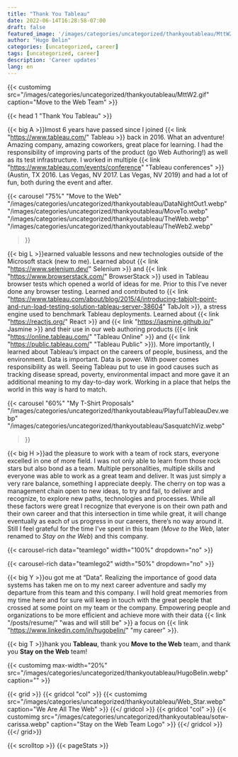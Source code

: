 ```yaml
---
title: "Thank You Tableau"
date: 2022-06-14T16:28:58-07:00
draft: false
featured_image: '/images/categories/uncategorized/thankyoutableau/MttW2.gif'
author: "Hugo Belin"
categories: [uncategorized, career]
tags: [uncategorized, career]
description: 'Career updates'
lang: en
---
```


{{< customimg 
src="/images/categories/uncategorized/thankyoutableau/MttW2.gif"
caption="Move to the Web Team" >}}

{{< head 1 "Thank You Tableau" >}}

{{< big A >}}lmost 6 years have passed since I joined {{< link "https://www.tableau.com/" Tableau >}} 
back in 2016. What an adventure! Amazing company, amazing coworkers, great place for learning. I had the 
responsibility of improving parts of the product (go Web Authoring!) as well as its test infrastructure. 
I worked in multiple {{< link "https://www.tableau.com/events/conference" "Tableau conferences" >}} 
(Austin, TX 2016. Las Vegas, NV 2017. Las Vegas, NV 2019) and had a lot of fun, both during the event and
after.

{{< carousel "75%"
"Move to the Web"
"/images/categories/uncategorized/thankyoutableau/DataNightOut1.webp"
"/images/categories/uncategorized/thankyoutableau/MoveTo.webp"
"/images/categories/uncategorized/thankyoutableau/TheWeb.webp"
"/images/categories/uncategorized/thankyoutableau/TheWeb2.webp"
>}}

{{< big L >}}earned valuable lessons and new technologies outside of the Microsoft stack (new to me). 
Learned about {{< link "https://www.selenium.dev/" Selenium >}} and 
{{< link "https://www.browserstack.com/" BrowserStack >}} used in Tableau browser tests which opened a 
world of ideas for me. Prior to this I’ve never done any browser testing. Learned and contributed to 
{{< link 
  "https://www.tableau.com/about/blog/2015/4/introducing-tabjolt-point-and-run-load-testing-solution-tableau-server-38604"
  TabJolt >}}, a stress engine used to benchmark Tableau deployments. Learned about 
{{< link "https://reactjs.org/" React >}} and {{< link "https://jasmine.github.io/" Jasmine >}} and their 
use in our web authoring products ({{< link "https://online.tableau.com/" "Tableau Online" >}} and 
{{< link "https://public.tableau.com/" "Tableau Public" >}}). More importantly, I learned about Tableau’s 
impact on the careers of people, business, and the environment. Data is important. Data is power. With 
power comes responsibility as well. Seeing Tableau put to use in good causes such as tracking disease 
spread, poverty, environmental impact and more gave it an additional meaning to my day-to-day work. 
Working in a place that helps the world in this way is hard to match.

{{< carousel "60%"
"My T-Shirt Proposals"
"/images/categories/uncategorized/thankyoutableau/PlayfulTableauDev.webp"
"/images/categories/uncategorized/thankyoutableau/SasquatchViz.webp"
>}}

{{< big H >}}ad the pleasure to work with a team of rock stars, everyone excelled in one of more field. I 
was not only able to learn from those rock stars but also bond as a team. Multiple personalities, 
multiple skills and everyone was able to work as a great team and deliver. It was just simply a very rare 
balance, something I appreciate deeply. The cherry on top was a management chain open to new ideas, to 
try and fail, to deliver and recognize, to explore new paths, technologies and processes. While all these 
factors were great I recognize that everyone is on their own path and their own career and that this 
intersection in time while great, it will change eventually as each of us progress in our careers, 
there’s no way around it. Still I feel grateful for the time I’ve spent in this team (*Move to the Web*, 
later renamed to *Stay on the Web*) and this company.

{{< carousel-rich data="teamlego" width="100%" dropdown="no" >}}

{{< carousel-rich data="teamlego2" width="50%" dropdown="no" >}}

{{< big Y >}}ou got me at “Data”. Realizing the importance of good data systems has taken me on to my 
next career adventure and sadly my departure from this team and this company. I will hold great memories 
from my time here and for sure will keep in touch with the great people that crossed at some point on my 
team or the company. Empowering people and organizations to be more efficient and achieve more with their 
data {{< link "/posts/resume/" "was and will still be" >}} a focus on 
{{< link "https://www.linkedin.com/in/hugobelin/" "my career" >}}.

{{< big T >}}hank you **Tableau**, thank you **Move to the Web** team, and thank you **Stay on the Web** 
team!

{{< customimg 
  max-width="20%"
  src="/images/categories/uncategorized/thankyoutableau/HugoBelin.webp"
  caption="" >}}

{{< grid >}}
  {{< gridcol "col" >}}
    {{< customimg 
      src="/images/categories/uncategorized/thankyoutableau/Web_Star.webp"
      caption="We Are All The Web" >}}
  {{</ gridcol >}}
  {{< gridcol "col" >}}
    {{< customimg 
      src="/images/categories/uncategorized/thankyoutableau/sotw-carissa.webp"
      caption="Stay on the Web Team Logo" >}}
  {{</ gridcol >}}
{{</ grid>}}

{{< scrolltop >}}
{{< pageStats >}}
